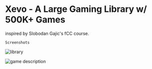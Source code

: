 # Xevo - A Large Gaming Library w/ 500K+ Games
inspired by Slobodan Gajic's fCC course.

    Screenshots
    
![library](https://user-images.githubusercontent.com/109869412/194886793-14981c44-7483-45e8-b71f-034f06c4696d.png)

![game description](https://user-images.githubusercontent.com/109869412/194886811-41c411c7-cd42-4f0a-bbc5-5f59418488b4.png)

